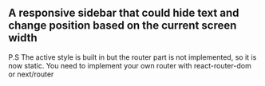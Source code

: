 ## A responsive sidebar that could hide text and  change position based on the current screen width

P.S The active style is built in but the router part is not implemented, so it is now static. You need to implement your own router with
react-router-dom or next/router


